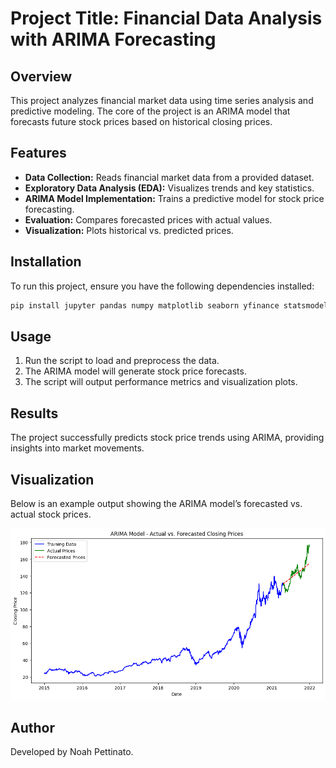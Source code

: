 # Project Title: Financial Data Analysis with ARIMA Forecasting

## Overview
This project analyzes financial market data using time series analysis and predictive modeling. The core of the project is an ARIMA model that forecasts future stock prices based on historical closing prices.

## Features
- **Data Collection:** Reads financial market data from a provided dataset.
- **Exploratory Data Analysis (EDA):** Visualizes trends and key statistics.
- **ARIMA Model Implementation:** Trains a predictive model for stock price forecasting.
- **Evaluation:** Compares forecasted prices with actual values.
- **Visualization:** Plots historical vs. predicted prices.

## Installation
To run this project, ensure you have the following dependencies installed:
```bash
pip install jupyter pandas numpy matplotlib seaborn yfinance statsmodels
```

## Usage
1. Run the script to load and preprocess the data.
2. The ARIMA model will generate stock price forecasts.
3. The script will output performance metrics and visualization plots.

## Results
The project successfully predicts stock price trends using ARIMA, providing insights into market movements.

## Visualization

Below is an example output showing the ARIMA model’s forecasted vs. actual stock prices.

![ARIMA Forecast Plot](preview.png)

## Author
Developed by Noah Pettinato.
